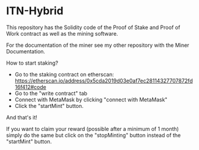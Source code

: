 # ITN-Hybrid

This repository has the Solidity code of the Proof of Stake and Proof of Work contract as well as the mining software.

For the documentation of the miner see my other repository with the Miner Documentation. 

How to start staking?
- Go to the staking contract on etherscan: https://etherscan.io/address/0x5cda2019d03e0af7ec28114327707872fd16f412#code 
- Go to the "write contract" tab
- Connect with MetaMask by clicking "connect with MetaMask"
- Click the "startMint" button. 

And that's it!

If you want to claim your reward (possible after a minimum of 1 month) simply do the same but click on the "stopMinting" button instead of the "startMint" button.
